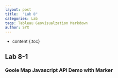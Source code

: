```yaml
---
layout: post
title:  "Lab 8"
categories: Lab
tags: Tableau Geovisualzation Markdown
author: SYX
---
```


* content
{:toc}

## Lab 8-1
### Goole Map Javascript API Demo with Marker


<html>
<head>
<style type="text/css">
#map_canvas {width:800px; height:600px }
</style>

<script type="text/javascript"
    src="https://maps.googleapis.com/maps/api/js?key=AIzaSyAi-xKFQ-Ya60i9h1le0s3PLoI8deOg7TU">
</script>

<script type="text/javascript">
function initialize() {
    var myOptions = {
        draggable: true,
        center: new google.maps.LatLng(41.930886, -88.780010),
        zoom: 14,
        mapTypeControl: true,
        panControl: true,
        zoomControl: true,
        scrollwheel: true,
        streetViewControl: true,
        // mapTypeId: google.maps.MapTypeId.ROADMAP
        mapTypeId: google.maps.MapTypeId.SATELLITE
    };
    var map = new google.maps.Map(document.getElementById("map_canvas"),
    myOptions);
    var sampleLatlng = new google.maps.LatLng(41.93549, -88.76645);
    var marker = new google.maps.Marker({
        position: sampleLatlng,
        title:" Holmes Student Center "
        });
    marker.setMap(map);

    // var contentString = "Holmes Student Center <br />Corner of Normal & Lucinda <br />DeKalb, Illinois 60115";
    var contentString = '<img src="https://www.hsc.niu.edu/hsc/images/holmes-student-center.jpg" style="width: 100px; height: 50px;"/>' +'<br/>' + "Holmes Student Center" +                         '<br/>'+ "Corner of Normal & Lucinda" +'<br/>' + "DeKalb, Illinois 60115";

    var infowindow = new google.maps.InfoWindow({
        content: contentString
        });
    google.maps.event.addListener(marker, 'click', function() {
        infowindow.open(map,marker);
        });
}


</script>
</head>
<body onload="initialize()">
<div id="map_canvas"></div>
</body>
</html>